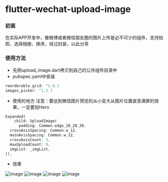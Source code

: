 # flutter-wechat-upload-image
### 初衷
在实际APP开发中，像微博或者微信朋友圈的图片上传是必不可少的组件，支持拍照、选择相册、换序，经过封装，以此分享

### 使用方法
* 先把upload_image.dart拷贝到自己的公共组件目录中
* pubspec.yaml中安装
```java
reorderable_grid: ^1.0.2
images_picker: ^1.2.7
```

* 使用的地方
注意：要达到微信图片预览的从小变大从图片位置直至满屏的效果，一定要加Hero
```dart
Expanded(
    child: UploadImage(
      padding: Common.edge_10_20_30,
  crossAxisSpacing: Common.w_12,
  mainAxisSpacing: Common.w_12,
  crossAxisCount: 3,
  maxUploadCount: 9,
  imgList: _imgList,
)),
```

* 效果

![image](https://user-images.githubusercontent.com/49790909/149729567-4e5ea148-5bf4-4f96-b559-1f449968c977.png)
![image](https://user-images.githubusercontent.com/49790909/149729684-3297906f-8e6d-44ea-8698-b2dbfb10a3e8.png)
![image](https://user-images.githubusercontent.com/49790909/149729772-5cb9b628-e867-4ea9-a475-6c4e6951d0b8.png)
![image](https://user-images.githubusercontent.com/49790909/149730063-d8e2fedc-aec6-4286-b88c-d49d1abcdff1.png)

